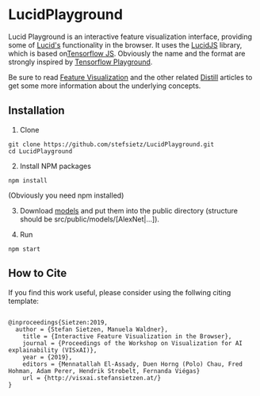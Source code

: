 # LucidPlayground

Lucid Playground is an interactive feature visualization interface, providing some of [Lucid's](https://github.com/tensorflow/lucid) functionality in the browser.
It uses the [LucidJS](https://github.com/stefsietz/LucidJS) library, which is based on[Tensorflow JS](https://www.tensorflow.org/js).
Obviously the name and the format are strongly inspired by [Tensorflow Playground](https://playground.tensorflow.org).

Be sure to read [Feature Visualization](https://distill.pub/2017/feature-visualization/) and the other related [Distill](https://distill.pub) articles to get some more information about the underlying concepts.

## Installation

1. Clone
```
git clone https://github.com/stefsietz/LucidPlayground.git
cd LucidPlayground
```

2. Install NPM packages
```
npm install
```
(Obviously you need npm installed)

3. Download [models](https://drive.google.com/open?id=1RWZMHFMFnUMKCwHybUCEONC4HiScsuTM)
and put them into the public directory (structure should be src/public/models/[AlexNet|...]).

4. Run
```
npm start
```

## How to Cite
If you find this work useful, please consider using the follwing citing template:

```

@inproceedings{Sietzen:2019,
  author = {Stefan Sietzen, Manuela Waldner},
	title = {Interactive Feature Visualization in the Browser},
	journal = {Proceedings of the Workshop on Visualization for AI explainability (VISxAI)},
	year = {2019},
	editors = {Mennatallah El-Assady, Duen Horng (Polo) Chau, Fred Hohman, Adam Perer, Hendrik Strobelt, Fernanda Viégas}
	url = {http://visxai.stefansietzen.at/}
}


```
